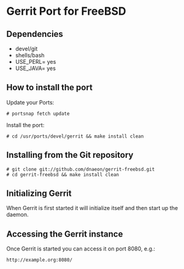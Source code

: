 Gerrit Port for FreeBSD
=======================

## Dependencies

* devel/git
* shells/bash
* USE\_PERL=	yes
* USE\_JAVA=	yes

## How to install the port

Update your Ports:
	
	# portsnap fetch update

Install the port:

	# cd /usr/ports/devel/gerrit && make install clean

## Installing from the Git repository

	# git clone git://github.com/dnaeon/gerrit-freebsd.git
	# cd gerrit-freebsd && make install clean

## Initializing Gerrit

When Gerrit is first started it will initialize itself and then start up the daemon.

## Accessing the Gerrit instance

Once Gerrit is started you can access it on port 8080, e.g.:

	http://example.org:8080/
